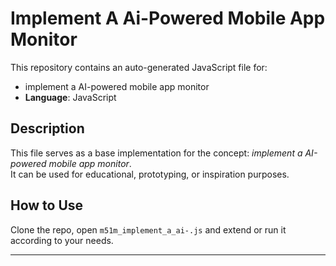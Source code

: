 # Implement A Ai-Powered Mobile App Monitor

This repository contains an auto-generated JavaScript file for:

- implement a AI-powered mobile app monitor
- **Language**: JavaScript

## Description

This file serves as a base implementation for the concept: *implement a AI-powered mobile app monitor*.  
It can be used for educational, prototyping, or inspiration purposes.

## How to Use

Clone the repo, open `m51m_implement_a_ai-.js` and extend or run it according to your needs.

---


